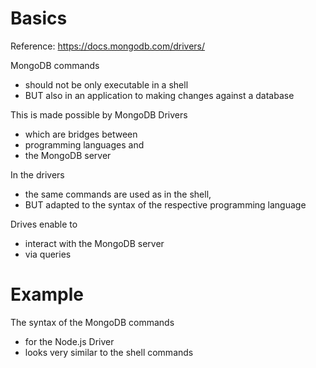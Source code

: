 # Basics

Reference: https://docs.mongodb.com/drivers/

MongoDB commands

- should not be only executable in a shell
- BUT also in an application to making changes against a database

This is made possible by MongoDB Drivers

- which are bridges between
- programming languages and
- the MongoDB server

In the drivers

- the same commands are used as in the shell,
- BUT adapted to the syntax of the respective programming language

Drives enable to

- interact with the MongoDB server
- via queries

# Example

The syntax of the MongoDB commands

- for the Node.js Driver
- looks very similar to the shell commands
